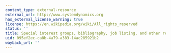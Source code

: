 ```yaml
---
content_type: external-resource
external_url: http://www.systemdynamics.org
has_external_license_warning: true
license: https://en.wikipedia.org/wiki/All_rights_reserved
status: ''
title: Special interest groups, bibliography, job listing, and other resources
uid: 095ef2ec-ca8b-4a79-a383-14ac285921b2
wayback_url: ''
---
```

